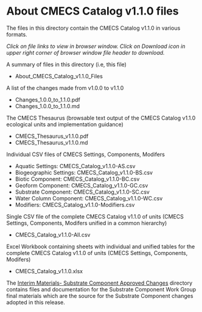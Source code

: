 # About CMECS Catalog v1.1.0 files

The files in this directory contain the CMECS Catalog v1.1.0 in various formats.

_Click on file links to view in browser window. Click on Download icon in upper right corner of browser window file header to download._

A summary of files in this directory (i.e, this file)
- About_CMECS_Catalog_v1.1.0_Files

A list of the changes made from v1.0.0 to v1.1.0
- Changes_1.0.0_to_1.1.0.pdf
- Changes_1.0.0_to_1.1.0.md

The CMECS Thesaurus (browsable text output of the CMECS Catalog v1.1.0 ecological units and implementation guidance)
- CMECS_Thesaurus_v1.1.0.pdf
- CMECS_Thesaurus_v1.1.0.md

Individual CSV files of CMECS Settings, Components, Modifers
- Aquatic Settings: CMECS_Catalog_v1.1.0-AS.csv
- Biogeographic Settings: CMECS_Catalog_v1.1.0-BS.csv
- Biotic Component: CMECS_Catalog_v1.1.0-BC.csv
- Geoform Component: CMECS_Catalog_v1.1.0-GC.csv
- Substrate Component: CMECS_Catalog_v1.1.0-SC.csv
- Water Column Component: CMECS_Catalog_v1.1.0-WC.csv
- Modifiers: CMECS_Catalog_v1.1.0-Modifiers.csv

Single CSV file of the complete CMECS Catalog v1.1.0 of units (CMECS Settings, Components, Modifers unified in a common hierarchy)
- CMECS_Catalog_v1.1.0-All.csv

Excel Workbook containing sheets with individual and unified tables for the complete CMECS Catalog v1.1.0 of units (CMECS Settings, Components, Modifers) 
- CMECS_Catalog_v1.1.0.xlsx

The [Interim Materials- Substrate Component Approved Changes](https://github.com/r0sek/CMECS_Catalog/tree/main/CMECS_Catalog_v1.1.0/Interim%20Materials-%20Substrate%20Component%20Approved%20Changes) directory contains files and documentation for the Substrate Component Work Group final materials which are the source for the Substrate Component changes adopted in this release. 
